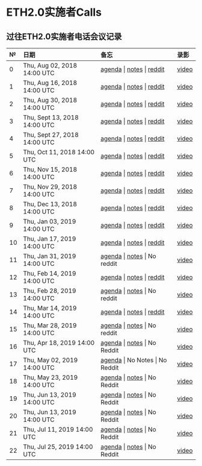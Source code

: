 # ETH2.0实施者Calls

## 过往ETH2.0实施者电话会议记录

| № | 日期 | 备忘 | 录影 |
| :--- | :--- | :--- | :--- |
| 0 | Thu, Aug 02, 2018 14:00 UTC | [agenda](https://github.com/ethereum/beacon_chain/issues/44) \| [notes](https://mdlol.github.io/md/?p=/eth2.0-implementers-calls/call_000.md) \| [reddit](https://www.reddit.com/r/ethereum/comments/949eo6/ethereum_sharding_implementers_call_0/) | [video](https://www.youtube.com/watch?v=Ynqrka5DQOI) |
| 1 | Thu, Aug 16, 2018 14:00 UTC | [agenda](https://github.com/ethresearch/eth2.0-pm/issues/2) \| [notes](https://mdlol.github.io/md/?p=/eth2.0-implementers-calls/call_001.md) \| [reddit](https://www.reddit.com/r/ethereum/comments/97siac/live_eth20_implementers_call_1/) | [video](https://www.youtube.com/watch?v=8F9NPGIv9vI) |
| 2 | Thu, Aug 30, 2018 14:00 UTC | [agenda](https://github.com/ethresearch/eth2.0-pm/issues/3) \| [notes](https://mdlol.github.io/md/?p=/eth2.0-implementers-calls/call_002.md) \| [reddit](https://www.reddit.com/r/ethereum/comments/9bjk2u/video_eth20_implementers_call_2/) | [video](https://www.youtube.com/watch?v=66SFMJC0RQo) |
| 3 | Thu, Sept 13, 2018 14:00 UTC | [agenda](https://github.com/ethresearch/eth2.0-pm/issues/5) \| [notes](https://mdlol.github.io/md/?p=/eth2.0-implementers-calls/call_003.md) \| [reddit](https://www.reddit.com/r/ethereum/comments/9femq0/stream_eth20_implementers_call_3_9132018/) | [video](https://www.youtube.com/watch?v=cp0LxJiyV3I) |
| 4 | Thu, Sept 27, 2018 14:00 UTC | [agenda](https://github.com/ethresearch/eth2.0-pm/issues/8) \| [notes](https://mdlol.github.io/md/?p=/eth2.0-implementers-calls/call_004.md) \| [reddit](https://www.reddit.com/r/ethereum/comments/9jd5sk/eth20_implementers_call_4_9272018_live/) | [video](https://www.youtube.com/watch?v=SvcqFEwyZo0) |
| 5 | Thu, Oct 11, 2018 14:00 UTC | [agenda](https://github.com/ethresearch/eth2.0-pm/issues/11) \| [notes](https://mdlol.github.io/md/?p=/eth2.0-implementers-calls/call_005.md) \| [reddit](https://www.reddit.com/r/ethereum/comments/9nb2uk/eth20_implementers_call_5_101118_fixed/) | [video](https://www.youtube.com/watch?v=cNLO3vyod-E) |
| 6 | Thu, Nov 15, 2018 14:00 UTC | [agenda](https://github.com/ethresearch/eth2.0-pm/issues/15) \| [notes](https://mdlol.github.io/md/?p=/eth2.0-implementers-calls/call_006.md) \| [reddit](https://www.reddit.com/r/ethereum/comments/9x5kk6/live_eth20_implementers_call_6_20181115_2pm_utc/) | [video](https://www.youtube.com/watch?v=VNwANifX7qE) |
| 7 | Thu, Nov 29, 2018 14:00 UTC | [agenda](https://github.com/ethresearch/eth2.0-pm/issues/17) \| [notes](https://mdlol.github.io/md/?p=/eth2.0-implementers-calls/call_007.md) \| [reddit](https://www.reddit.com/r/ethereum/comments/a18tlu/stream_eth20_implementers_call_7_11292018_2pm_utc/) | [video](https://www.youtube.com/watch?v=Zl-yusB8oqY) |
| 8 | Thu, Dec 13, 2018 14:00 UTC | [agenda](https://github.com/ethresearch/eth2.0-pm/issues/19) \| [notes](https://mdlol.github.io/md/?p=/eth2.0-implementers-calls/call_008.md) \| [reddit](https://www.reddit.com/r/ethereum/comments/a5n11i/stream_eth20_implementers_call_8_20181213/) | [video](https://www.youtube.com/watch?v=NO9UlkpFKA0) |
| 9 | Thu, Jan 03, 2019 14:00 UTC | [agenda](https://github.com/ethresearch/eth2.0-pm/issues/21) \| [notes](https://mdlol.github.io/md/?p=/eth2.0-implementers-calls/call_009.md) \| [reddit](https://www.reddit.com/r/ethereum/comments/ac1smo/livestream_eth20_implementers_call_9_201913_2pm/) | [video](https://www.youtube.com/watch?v=6trA-5rjZUQ) |
| 10 | Thu, Jan 17, 2019 14:00 UTC | [agenda](https://github.com/ethresearch/eth2.0-pm/issues/23) \| [notes](https://mdlol.github.io/md/?p=/eth2.0-implementers-calls/call_010.md) \| [reddit](https://www.reddit.com/r/ethereum/comments/agtomc/live_eth20_implementers_call_10_20190116_1400_utc/) | [video](https://www.youtube.com/watch?v=KZ9fms_PrQU) |
| 11 | Thu, Jan 31, 2019 14:00 UTC | [agenda](https://github.com/ethresearch/eth2.0-pm/issues/27) \| [notes](https://mdlol.github.io/md/?p=/eth2.0-implementers-calls/call_011.md) \| No reddit | [video](https://www.youtube.com/watch?v=wS3sOB_hfgk) |
| 12 | Thu, Feb 14, 2019 14:00 UTC | [agenda](https://github.com/ethresearch/eth2.0-pm/issues/29) \| [notes](https://mdlol.github.io/md/?p=/eth2.0-implementers-calls/call_012.md) \| [reddit](https://www.reddit.com/r/ethereum/comments/aqe147/eth20_call_12_stream/) | [video](https://www.youtube.com/watch?v=p1qHM2B8cGc) |
| 13 | Thu, Feb 28, 2019 14:00 UTC | [agenda](https://github.com/ethresearch/eth2.0-pm/issues/31) \| [notes](https://mdlol.github.io/md/?p=/eth2.0-implementers-calls/call_013.md) \| No reddit | [video](https://www.youtube.com/watch?v=0ZWG8hMbxes) |
| 14 | Thu, Mar 14, 2019 14:00 UTC | [agenda](https://github.com/ethresearch/eth2.0-pm/issues/33) \| [notes](https://mdlol.github.io/md/?p=/eth2.0-implementers-calls/call_014.md) \| [reddit](https://www.reddit.com/r/ethereum/comments/b0ud27/live_eth20_implementers_call_14_201903214_starts/) | [video](https://www.youtube.com/watch?v=zeceWlmxseY) |
| 15 | Thu, Mar 28, 2019 14:00 UTC | [agenda](https://github.com/ethresearch/eth2.0-pm/issues/35) \| [notes](https://mdlol.github.io/md/?p=/eth2.0-implementers-calls/call_015.md) \| No reddit | [video](https://www.youtube.com/watch?v=bC4v_a-gcrs) |
| 16 | Thu, Apr 18, 2019 14:00 UTC | [agenda](https://github.com/ethereum/eth2.0-pm/issues/37) \| [notes](https://github.com/ethereum/eth2.0-pm/blob/master/eth2.0-implementers-calls/call_016.md) \| No Reddit | [video](https://www.youtube.com/watch?v=eN_O8bSaS5Q) |
| 17 | Thu, May 02, 2019 14:00 UTC | [agenda](https://github.com/ethereum/eth2.0-pm/issues/42) \| No Notes \| No Reddit | [video](https://www.youtube.com/watch?v=bi7lh5Ie3x0) |
| 18 | Thu, May 23, 2019 14:00 UTC | [agenda](https://github.com/ethereum/eth2.0-pm/issues/43) \| [notes](https://github.com/ethereum/eth2.0-pm/blob/master/eth2.0-implementers-calls/call_018.md) \| No Reddit | [video](https://www.youtube.com/watch?v=dw2GmEuLr5k) |
| 19 | Thu, Jun 13, 2019 14:00 UTC | [agenda](https://github.com/ethereum/eth2.0-pm/issues/45) \| [notes](https://github.com/ethereum/eth2.0-pm/blob/master/eth2.0-implementers-calls/call_019.md) \| No Reddit | [video](https://www.youtube.com/watch?v=izspfej05lE) |
| 20 | Thu, Jun 13, 2019 14:00 UTC | [agenda](https://github.com/ethereum/eth2.0-pm/issues/51) \| [notes](https://github.com/ethereum/eth2.0-pm/blob/master/eth2.0-implementers-calls/call_020.md) \| No Reddit | [video](https://www.youtube.com/watch?v=Y8rhSbtY-Pg) |
| 21 | Thu, Jul 11, 2019 14:00 UTC | [agenda](https://github.com/ethereum/eth2.0-pm/issues/55) \| [notes](https://github.com/ethereum/eth2.0-pm/blob/master/eth2.0-implementers-calls/call_021.md) \| No Reddit | [video](https://www.youtube.com/watch?v=YB8o_5qjNBc) |
| 22 | Thu, Jul 25, 2019 14:00 UTC | [agenda](https://github.com/ethereum/eth2.0-pm/issues/64) \| [notes](https://github.com/ethereum/eth2.0-pm/blob/master/eth2.0-implementers-calls/call_022.md) \| No Reddit | [video](https://www.youtube.com/watch?v=ReSiB2940AE) |

